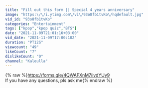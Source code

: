 ```yaml
---
title: "Fill out this form || Special 4 years anniversary"
image: "https:\/\/i.ytimg.com\/vi\/93o8fb1tvKo\/hqdefault.jpg"
vid_id: "93o8fb1tvKo"
categories: "Entertainment"
tags: ["kpop","kpop quiz","BTS"]
date: "2021-11-09T21:01:16+03:00"
vid_date: "2021-11-09T17:00:10Z"
duration: "PT12S"
viewcount: "49"
likeCount: "7"
dislikeCount: "0"
channel: "Kaleulla"
---
```

{% raw %}<a rel="nofollow" target="blank" href="https://forms.gle/4QWAFXnM7iivdYUy9">https://forms.gle/4QWAFXnM7iivdYUy9</a><br />If you have any questions, pls ask me{% endraw %}

